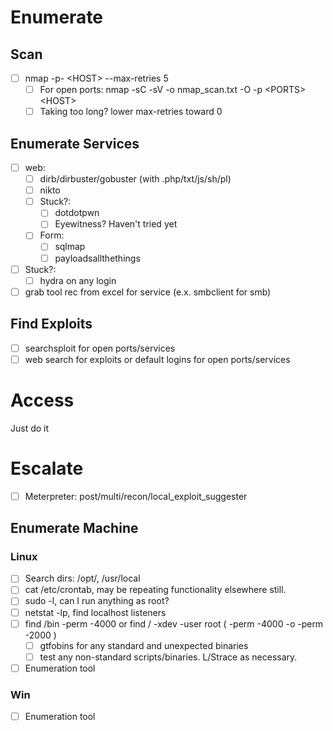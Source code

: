 # Enumerate

## Scan

* [ ] nmap -p- \<HOST\> --max-retries 5
  * [ ] For open ports: nmap -sC -sV -o nmap_scan.txt -O -p \<PORTS\> \<HOST\>  
  * [ ] Taking too long? lower max-retries toward 0 

## Enumerate Services

* [ ] web:
  * [ ] dirb/dirbuster/gobuster (with .php/txt/js/sh/pl)
  * [ ] nikto
  * [ ] Stuck?: 
    * [ ] dotdotpwn
    * [ ] Eyewitness? Haven't tried yet
  * [ ] Form:
    * [ ] sqlmap 
    * [ ] payloadsallthethings
* [ ] Stuck?:
  * [ ] hydra on any login
* [ ] grab tool rec from excel for service (e.x. smbclient for smb)

## Find Exploits

* [ ] searchsploit for open ports/services
* [ ] web search for exploits or default logins for open ports/services

# Access

Just do it

# Escalate

* [ ] Meterpreter: post/multi/recon/local_exploit_suggester

## Enumerate Machine

### Linux

* [ ] Search dirs: /opt/, /usr/local
* [ ] cat /etc/crontab, may be repeating functionality elsewhere still. 
* [ ] sudo -l, can I run anything as root?
* [ ] netstat -lp, find localhost listeners
* [ ] find /bin -perm -4000 or find / -xdev -user root \( -perm -4000 -o -perm -2000 \)
  * [ ] gtfobins for any standard and unexpected binaries
  * [ ] test any non-standard scripts/binaries. L/Strace as necessary. 
* [ ] Enumeration tool

### Win

* [ ] Enumeration tool

